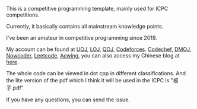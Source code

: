 This is a competitive programming template, mainly used for ICPC competitions. 

Currently, it basically contains all mainstream knowledge points. 

I've been an amateur in competitive programming since 2019. 

My account can be found at [UOJ](https://uoj.ac/user/profile/moransky), [LOJ](https://loj.ac/u/MoRanSky), [QOJ](https://qoj.ac/user/profile/Remakee), [Codeforces](https://codeforces.com/profile/Skyqwq). [Codechef](https://www.codechef.com/users/moransky), [DMOJ](https://dmoj.ca/user/SkyCrystal), [Nowcoder](https://ac.nowcoder.com/acm/contest/profile/404610309), [Leetcode](https://leetcode.cn/u/moransky/), [Acwing](https://www.acwing.com/user/myspace/index/5751/), you can also access my Chinese blog at [here](https://www.cnblogs.com/dmoransky/).

The whole code can be viewed in dot cpp in different classifications. And the lite version of the pdf which I think it will be used in the ICPC is "板子.pdf". 

If you have any questions, you can send the issue.

